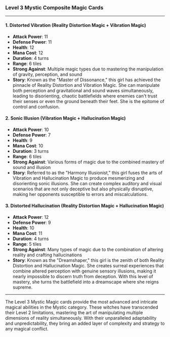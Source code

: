 ### Level 3 Mystic Composite Magic Cards

---

#### 1. Distorted Vibration (Reality Distortion Magic + Vibration Magic)

- **Attack Power**: 11
- **Defense Power**: 11
- **Health**: 12
- **Mana Cost**: 12
- **Duration**: 4 turns
- **Range**: 6 tiles
- **Strong Against**: Multiple magic types due to mastering the manipulation of gravity, perception, and sound
- **Story**: Known as the "Master of Dissonance," this girl has achieved the pinnacle of Reality Distortion and Vibration Magic. She can manipulate both perception and gravitational and sound waves simultaneously, leading to disorienting, chaotic battlefields where enemies can't trust their senses or even the ground beneath their feet. She is the epitome of control and confusion.

#### 2. Sonic Illusion (Vibration Magic + Hallucination Magic)

- **Attack Power**: 10
- **Defense Power**: 7
- **Health**: 9
- **Mana Cost**: 10
- **Duration**: 3 turns
- **Range**: 6 tiles
- **Strong Against**: Various forms of magic due to the combined mastery of sound and illusion
- **Story**: Referred to as the "Harmony Illusionist," this girl fuses the arts of Vibration and Hallucination Magic to produce mesmerizing and disorienting sonic illusions. She can create complex auditory and visual scenarios that are not only deceptive but also physically disruptive, making her opponents susceptible to errors and miscalculations.

#### 3. Distorted Hallucination (Reality Distortion Magic + Hallucination Magic)

- **Attack Power**: 12
- **Defense Power**: 9
- **Health**: 10
- **Mana Cost**: 11
- **Duration**: 4 turns
- **Range**: 5 tiles
- **Strong Against**: Many types of magic due to the combination of altering reality and crafting hallucinations
- **Story**: Known as the "Dreamshaper," this girl is the zenith of both Reality Distortion and Hallucination Magic. She creates surreal experiences that combine altered perception with genuine sensory illusions, making it nearly impossible to discern truth from deception. With this level of mastery, she turns the battlefield into a dreamscape where she reigns supreme.

---

The Level 3 Mystic Magic cards provide the most advanced and intricate magical abilities in the Mystic category. These witches have transcended their Level 2 limitations, mastering the art of manipulating multiple dimensions of reality simultaneously. With their unparalleled adaptability and unpredictability, they bring an added layer of complexity and strategy to any magical conflict.